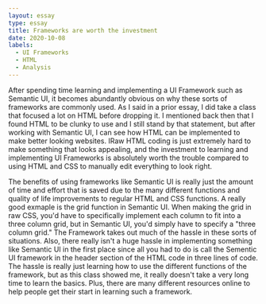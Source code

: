 ```yaml
---
layout: essay
type: essay
title: Frameworks are worth the investment
date: 2020-10-08
labels:
  - UI Frameworks
  - HTML
  - Analysis
---
```


After spending time learning and implementing a UI Framework such as Semantic UI, it becomes abundantly obvious on why these sorts of frameworks are commonly used. As I said in a prior essay, I did take a class that focused a lot on HTML before dropping it. I mentioned back then that I found HTML to be clunky to use and I still stand by that statement, but after working with Semantic UI, I can see how HTML can be implemented to make better looking websites. IRaw HTML coding is just extremely hard to make something that looks appealing, and the investment to learning and implementing UI Frameworks is absolutely worth the trouble compared to using HTML and CSS to manually edit everything to look right. 

The benefits of using frameworks like Semantic UI is really just the amount of time and effort that is saved due to the many different functions and quality of life improvements to regular HTML and CSS functions. A really good exmaple is the grid function in Semantic UI. When making the grid in raw CSS, you'd have to specifically implement each column to fit into a three column grid, but in Semantic UI, you'd simply have to specify a "three column grid." The Framework takes out much of the hassle in these sorts of situations. Also, there really isn't a huge hassle in implementing something like Semantic UI in the first place since all you had to do is call the Sementic UI framework in the header section of the HTML code in three lines of code. The hassle is really just learning how to use the different functions of the framework, but as this class showed me, it really doesn't take a very long time to learn the basics. Plus, there are many different resources online to help people get their start in learning such a framework. 
